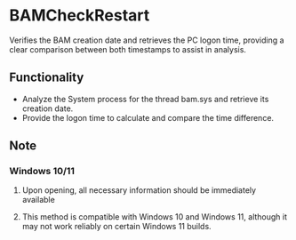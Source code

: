 # BAMCheckRestart

Verifies the BAM creation date and retrieves the PC logon time, providing a clear comparison between both timestamps to assist in analysis.

## Functionality

- Analyze the System process for the thread bam.sys and retrieve its creation date.
- Provide the logon time to calculate and compare the time difference.

## Note

### Windows 10/11

1. Upon opening, all necessary information should be immediately available

2.  This method is compatible with Windows 10 and Windows 11, although it may not work reliably on certain Windows 11 builds.
